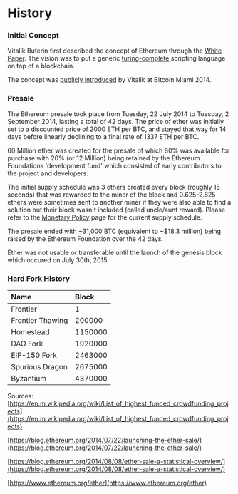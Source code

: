 # History

### Initial Concept

Vitalik Buterin first described the concept of Ethereum through the [White Paper](https://github.com/ethereum/wiki/wiki/White-Paper). The vision was to put a generic [turing-complete](https://en.wikipedia.org/wiki/Turing_completeness) scripting language on top of a blockchain.  
  
The concept was [publicly introduced](https://www.youtube.com/watch?v=l9dpjN3Mwps&t=1s) by Vitalik at Bitcoin Miami 2014.

### Presale
The Ethereum presale took place from Tuesday, 22 July 2014 to Tuesday, 2 September 2014, lasting a total of 42 days. The price of ether was initially set to a discounted price of 2000 ETH per BTC, and stayed that way for 14 days before linearly declining to a final rate of 1337 ETH per BTC. 

60 Million ether was created for the presale of which 80% was available for purchase with 20% (or 12 Million) being retained by the Ethereum Foundations 'development fund' which consisted of early contributors to the project and developers.

The initial supply schedule was 3 ethers created every block (roughly 15 seconds) that was rewarded to the miner of the block and 0.625-2.625 ethers were sometimes sent to another miner if they were also able to find a solution but their block wasn't included (called uncle/aunt reward). Please refer to the [Monetary Policy](../monetary-policy/README.md) page for the current supply schedule.

The presale ended with ~31,000 BTC (equivalent to ~$18.3 million) being raised by the Ethereum Foundation over the 42 days.

Ether was not usable or transferable until the launch of the genesis block which occured on July 30th, 2015.

### Hard Fork History

| Name | Block |
| :--- | :--- |
| Frontier | 1 |
| Frontier Thawing | 200000 |
| Homestead | 1150000 |
| DAO Fork | 1920000 |
| EIP-150 Fork | 2463000 |
| Spurious Dragon | 2675000 |
| Byzantium | 4370000 |

Sources:
[https://en.m.wikipedia.org/wiki/List_of_highest_funded_crowdfunding_projects](https://en.m.wikipedia.org/wiki/List_of_highest_funded_crowdfunding_projects)

[https://blog.ethereum.org/2014/07/22/launching-the-ether-sale/](https://blog.ethereum.org/2014/07/22/launching-the-ether-sale/)

[https://blog.ethereum.org/2014/08/08/ether-sale-a-statistical-overview/](https://blog.ethereum.org/2014/08/08/ether-sale-a-statistical-overview/)

[https://www.ethereum.org/ether](https://www.ethereum.org/ether)
